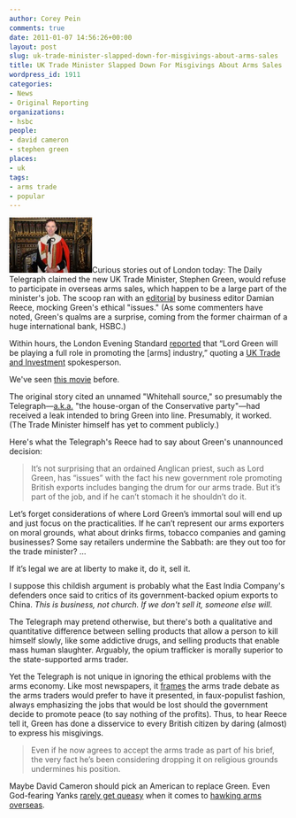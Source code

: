 ```yaml
---
author: Corey Pein
comments: true
date: 2011-01-07 14:56:26+00:00
layout: post
slug: uk-trade-minister-slapped-down-for-misgivings-about-arms-sales
title: UK Trade Minister Slapped Down For Misgivings About Arms Sales
wordpress_id: 1911
categories:
- News
- Original Reporting
organizations:
- hsbc
people:
- david cameron
- stephen green
places:
- uk
tags:
- arms trade
- popular
---
```


[![](/images/2011/01/lord-baron-stephen-green-150x100.jpg)](/images/2011/01/lord-baron-stephen-green.jpg)Curious stories out of London today: The Daily Telegraph claimed the new UK Trade Minister, Stephen Green, would refuse to participate in overseas arms sales, which happen to be a large part of the minister's job. The scoop ran with an [editorial](http://www.telegraph.co.uk/finance/comment/damianreece/8245098/Lord-Green-must-get-off-his-moral-pulpit-to-do-his-job-as-trade-minister.html) by business editor Damian Reece, mocking Green's ethical "issues." (As some commenters have noted, Green's qualms are a surprise, coming from the former chairman of a huge international bank, HSBC.)

Within hours, the London Evening Standard [reported](http://www.thisislondon.co.uk/standard-business/article-23911935-lord-green-to-promote-britains-arms-trade.do) that “Lord Green will be playing a full role in promoting the [arms] industry,” quoting a [UK Trade and Investment](http://www.ukti.gov.uk/) spokesperson.

We've seen [this movie](http://www.imdb.com/title/tt1226774/plotsummary) before.<!-- more -->



The original story cited an unnamed "Whitehall source," so presumably the Telegraph—[a.k.a.](http://news.bbc.co.uk/1/hi/business/3412517.stm) "the house-organ of the Conservative party"—had received a leak intended to bring Green into line. Presumably, it worked. (The Trade Minister himself has yet to comment publicly.)

Here's what the Telegraph's Reece had to say about Green's unannounced decision:


> It’s not surprising that an ordained Anglican priest, such as Lord Green, has “issues” with the fact his new government role promoting British exports includes banging the drum for our arms trade. But it’s part of the job, and if he can’t stomach it he shouldn’t do it.

Let’s forget considerations of where Lord Green’s immortal soul will end up and just focus on the practicalities. If he can’t represent our arms exporters on moral grounds, what about drinks firms, tobacco companies and gaming businesses? Some say retailers undermine the Sabbath: are they out too for the trade minister? …

If it’s legal we are at liberty to make it, do it, sell it.


I suppose this childish argument is probably what the East India Company's defenders once said to critics of its government-backed opium exports to China. _This is business, not church. If we don't sell it, someone else will_.

The Telegraph may pretend otherwise, but there's both a qualitative and quantitative difference between selling products that allow a person to kill himself slowly, like some addictive drugs, and selling products that enable mass human slaughter. Arguably, the opium trafficker is morally superior to the state-supported arms trader.

Yet the Telegraph is not unique in ignoring the ethical problems with the arms economy. Like most newspapers, it [frames](http://www.telegraph.co.uk/finance/newsbysector/industry/defence/8244152/UK-defence-industry-in-numbers.html) the arms trade debate as the arms traders would prefer to have it presented, in faux-populist fashion, always emphasizing the jobs that would be lost should the government decide to promote peace (to say nothing of the profits). Thus, to hear Reece tell it, Green has done a disservice to every British citizen by daring (almost) to express his misgivings.


> Even if he now agrees to accept the arms trade as part of his brief, the very fact he’s been considering dropping it on religious grounds undermines his position.


Maybe David Cameron should pick an American to replace Green. Even God-fearing Yanks [rarely get queasy](http://www.warisbusiness.com/features/deal-of-the-month/obama-the-arms-broker/) when it comes to [hawking arms overseas](http://www.gwu.edu/~nsarchiv/NSAEBB/NSAEBB82/).
